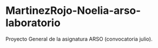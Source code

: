 # MartinezRojo-Noelia-arso-laboratorio
Proyecto General de la asignatura ARSO (convocatoria julio).
